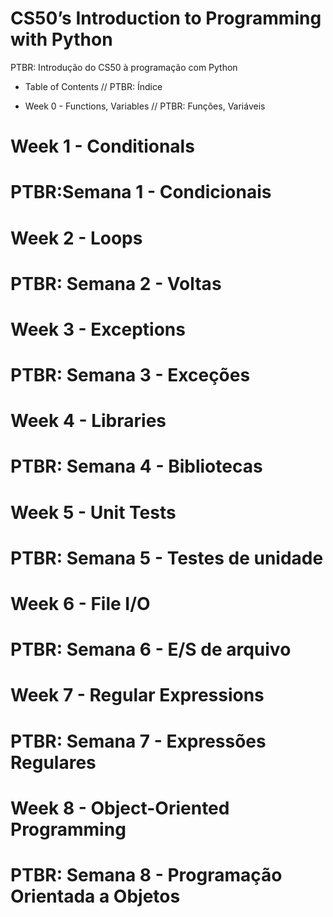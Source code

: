 # CS50’s Introduction to Programming with Python
 PTBR: Introdução do CS50 à programação com Python


- Table of Contents
// PTBR: Índice

- Week 0 - Functions, Variables
// PTBR: Funções, Variáveis

# Week 1 - Conditionals
# PTBR:Semana 1 - Condicionais

# Week 2 - Loops
# PTBR: Semana 2 - Voltas

# Week 3 - Exceptions
# PTBR: Semana 3 - Exceções

# Week 4 - Libraries
# PTBR: Semana 4 - Bibliotecas

# Week 5 - Unit Tests
# PTBR: Semana 5 - Testes de unidade

# Week 6 - File I/O
# PTBR: Semana 6 - E/S de arquivo

# Week 7 - Regular Expressions
# PTBR: Semana 7 - Expressões Regulares

# Week 8 - Object-Oriented Programming
# PTBR: Semana 8 - Programação Orientada a Objetos

